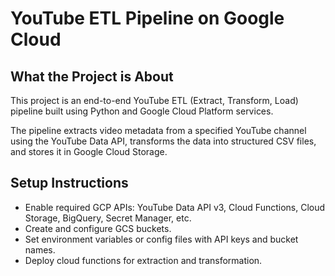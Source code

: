 # YouTube ETL Pipeline on Google Cloud

## What the Project is About

This project is an end-to-end YouTube ETL (Extract, Transform, Load) pipeline built using Python and Google Cloud Platform services.

The pipeline extracts video metadata from a specified YouTube channel using the YouTube Data API, transforms the data into structured CSV files, and stores it in Google Cloud Storage.

## Setup Instructions

- Enable required GCP APIs: YouTube Data API v3, Cloud Functions, Cloud Storage, BigQuery, Secret Manager, etc.
- Create and configure GCS buckets.
- Set environment variables or config files with API keys and bucket names.
- Deploy cloud functions for extraction and transformation.
